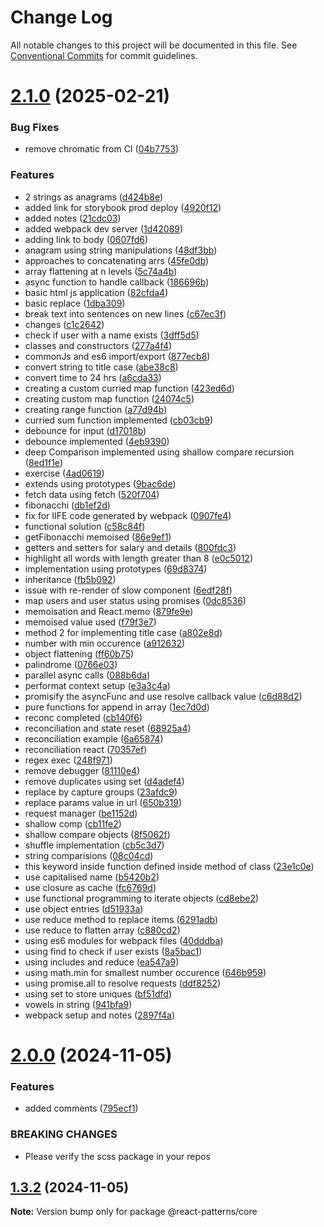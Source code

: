 # Change Log

All notable changes to this project will be documented in this file.
See [Conventional Commits](https://conventionalcommits.org) for commit guidelines.

# [2.1.0](https://github.com/janabhishek2/react-patterns/compare/v2.0.0...v2.1.0) (2025-02-21)


### Bug Fixes

* remove chromatic from CI ([04b7753](https://github.com/janabhishek2/react-patterns/commit/04b775354959615f55ee6aa7d4be97803c42d701))


### Features

* 2 strings as anagrams ([d424b8e](https://github.com/janabhishek2/react-patterns/commit/d424b8edfe5834cdda572b9684c0bbde5c7bfd28))
* added link for storybook prod deploy ([4920f12](https://github.com/janabhishek2/react-patterns/commit/4920f12d5696e2ea6aab8fae9811941ba46c06f2))
* added notes ([21cdc03](https://github.com/janabhishek2/react-patterns/commit/21cdc0370be613adac10147f1d2373c9f8d5b431))
* added webpack dev server ([1d42089](https://github.com/janabhishek2/react-patterns/commit/1d42089a1f021edad67b5d568d455d90917c16a3))
* adding link to body ([0607fd6](https://github.com/janabhishek2/react-patterns/commit/0607fd6321eb23d764a93d5082f02079c0844e60))
* anagram using string manipulations ([48df3bb](https://github.com/janabhishek2/react-patterns/commit/48df3bbcbfcf96430fa999dd01e6f9eb2dac34f8))
* approaches to concatenating arrs ([45fe0db](https://github.com/janabhishek2/react-patterns/commit/45fe0dbfb475ea06197f39fc32e952fc65196193))
* array flattening at n levels ([5c74a4b](https://github.com/janabhishek2/react-patterns/commit/5c74a4b67a33c9a1233d542e1e2c3e368bbd92b4))
* async function to handle callback ([186696b](https://github.com/janabhishek2/react-patterns/commit/186696bf578d43d974e31de5107d128c4025bf7a))
* basic html js application ([82cfda4](https://github.com/janabhishek2/react-patterns/commit/82cfda4a77c5300096c1a8c0f7406f18ba40fc4b))
* basic replace ([1dba309](https://github.com/janabhishek2/react-patterns/commit/1dba309c275a373aa8c1534436d9a1d09f450b47))
* break text into sentences on new lines ([c67ec3f](https://github.com/janabhishek2/react-patterns/commit/c67ec3f6257c6ff1c8471bf0e884fbbbd2b5e898))
* changes ([c1c2642](https://github.com/janabhishek2/react-patterns/commit/c1c264267b94cb987861a5956cc450fb455eccb7))
* check if user with a name exists ([3dff5d5](https://github.com/janabhishek2/react-patterns/commit/3dff5d5b0cc41d0a576acf8ce56ebed81556cb67))
* classes and constructors ([277a4f4](https://github.com/janabhishek2/react-patterns/commit/277a4f44e99f38528b9ae832ce3b0c52410c9d32))
* commonJs and es6 import/export ([877ecb8](https://github.com/janabhishek2/react-patterns/commit/877ecb8ff14be1fa34985f711d246eaa18e5a8dc))
* convert string to title case ([abe38c8](https://github.com/janabhishek2/react-patterns/commit/abe38c897eb7cdec5baac6903fe636299de7e7f1))
* convert time to 24 hrs ([a6cda33](https://github.com/janabhishek2/react-patterns/commit/a6cda33b5a4347061e3f0abca43eb886b418109d))
* creating a custom curried map function ([423ed6d](https://github.com/janabhishek2/react-patterns/commit/423ed6d89fa88d7965b655f4d739f7fe7798dd9b))
* creating custom map function ([24074c5](https://github.com/janabhishek2/react-patterns/commit/24074c54c8b3a41a69ded6fc4e073250141f2fed))
* creating range function ([a77d94b](https://github.com/janabhishek2/react-patterns/commit/a77d94b6c1867fe724b4c47bd452c2fddcfd5f8f))
* curried sum function implemented ([cb03cb9](https://github.com/janabhishek2/react-patterns/commit/cb03cb94701c102ffa9d60bb1b88bee42a4548b5))
* debounce for input ([d17018b](https://github.com/janabhishek2/react-patterns/commit/d17018b30e31f7f09bceae9f0ac79454cb0c35d7))
* debounce implemented ([4eb9390](https://github.com/janabhishek2/react-patterns/commit/4eb939027d7fc80ff0748eced7edbf3b775c049a))
* deep Comparison implemented using shallow compare recursion ([8ed1f1e](https://github.com/janabhishek2/react-patterns/commit/8ed1f1e77abcd5008c889fa2e07f6468d0218ecc))
* exercise ([4ad0619](https://github.com/janabhishek2/react-patterns/commit/4ad0619d331522b71d29dd0daf63d1a593854c00))
* extends using prototypes ([9bac6de](https://github.com/janabhishek2/react-patterns/commit/9bac6de860d14b3203d6df042feb284f72b06fa6))
* fetch data using fetch ([520f704](https://github.com/janabhishek2/react-patterns/commit/520f7045e6c194c0e09fbcb0efc282c9f6434cdc))
* fibonacchi ([db1ef2d](https://github.com/janabhishek2/react-patterns/commit/db1ef2d97b9fedf5b61bdcde74f9fa5f3787b1af))
* fix for IIFE code generated by webpack ([0907fe4](https://github.com/janabhishek2/react-patterns/commit/0907fe44b49f267e0b76fdf9a29e675c146e5a4d))
* functional solution ([c58c84f](https://github.com/janabhishek2/react-patterns/commit/c58c84f2a96bc67c1825f2b277cba887adbe283d))
* getFibonacchi memoised ([86e9ef1](https://github.com/janabhishek2/react-patterns/commit/86e9ef1b504cb81e2f8a6e2d616717c6581626e0))
* getters and setters for salary and details ([800fdc3](https://github.com/janabhishek2/react-patterns/commit/800fdc3acfed5406b4540a493207e9deae8dc40e))
* highlight all words with length greater than 8 ([e0c5012](https://github.com/janabhishek2/react-patterns/commit/e0c501233f57bda8e9239ada973059d8bcc9341d))
* implementation using prototypes ([69d8374](https://github.com/janabhishek2/react-patterns/commit/69d8374abdb5835c2eb3ca3f9307707a54976558))
* inheritance ([fb5b092](https://github.com/janabhishek2/react-patterns/commit/fb5b0921750ba80118373d308f7cb5e70238cf96))
* issue with re-render of slow component ([6edf28f](https://github.com/janabhishek2/react-patterns/commit/6edf28fe11230002f5b2132d590587e024418b68))
* map users and user status using promises ([0dc8536](https://github.com/janabhishek2/react-patterns/commit/0dc85363178f949e42d3563f5b14ee406aa71b03))
* memoisation and React.memo ([879fe9e](https://github.com/janabhishek2/react-patterns/commit/879fe9e525c66e1001bc247991c6fab51e9e283c))
* memoised value used ([f79f3e7](https://github.com/janabhishek2/react-patterns/commit/f79f3e7781dfd8738094bfaae7da343e44e54f47))
* method 2 for implementing title case ([a802e8d](https://github.com/janabhishek2/react-patterns/commit/a802e8dd28f08f851f9fe830825746ee05e213b1))
* number with min occurence ([a912632](https://github.com/janabhishek2/react-patterns/commit/a912632d177493051efde1ca83950197bb4ff9b0))
* object flattening ([ff60b75](https://github.com/janabhishek2/react-patterns/commit/ff60b75e0c37af36abffc0db9e81ab0330f2bdf7))
* palindrome ([0766e03](https://github.com/janabhishek2/react-patterns/commit/0766e03ef42573344983719fb1ed5a3044d449d4))
* parallel async calls ([088b6da](https://github.com/janabhishek2/react-patterns/commit/088b6dad08d461d3b432263232464e35e58449aa))
* performat context setup ([e3a3c4a](https://github.com/janabhishek2/react-patterns/commit/e3a3c4ad41f6b84323ed3c901f97216104718c8a))
* promisify the asyncFunc and use resolve callback value ([c6d88d2](https://github.com/janabhishek2/react-patterns/commit/c6d88d22e160ca78bcd0bb62f4b88cc3b60fab46))
* pure functions for append in array ([1ec7d0d](https://github.com/janabhishek2/react-patterns/commit/1ec7d0d7ef4e6198e6957251ced5846a2985136e))
* reconc completed ([cb140f6](https://github.com/janabhishek2/react-patterns/commit/cb140f668ee64543caf4b08f1deb02345ebc48bc))
* reconciliation and state reset ([68925a4](https://github.com/janabhishek2/react-patterns/commit/68925a45f7fba667ce58a91e92a402be5b22dd03))
* reconciliation example ([6a65874](https://github.com/janabhishek2/react-patterns/commit/6a65874c72581b85650fd545e4c1743f643ff14d))
* reconciliation react ([70357ef](https://github.com/janabhishek2/react-patterns/commit/70357ef4f456e40385a701a5b4da0b90e3121498))
* regex exec ([248f971](https://github.com/janabhishek2/react-patterns/commit/248f9712a31036ec5730a1ecf7c62b7c5648288b))
* remove debugger ([81110e4](https://github.com/janabhishek2/react-patterns/commit/81110e48964fc310775baa4daf0656bf9c4fea4a))
* remove duplicates using set ([d4adef4](https://github.com/janabhishek2/react-patterns/commit/d4adef4a1ac0c5a27ab64dbe351a0ffa6f8f421d))
* replace by capture groups ([23afdc9](https://github.com/janabhishek2/react-patterns/commit/23afdc918d0f8ba28c55d9697ef46f54facac04b))
* replace params value in url ([650b319](https://github.com/janabhishek2/react-patterns/commit/650b3190ee7e34c8607c17f150607f9f70f71943))
* request manager ([be1152d](https://github.com/janabhishek2/react-patterns/commit/be1152dcb1d28bef193d4af8f24b2e9649a14883))
* shallow comp ([cb11fe2](https://github.com/janabhishek2/react-patterns/commit/cb11fe291919f03381788968a52a85081912790e))
* shallow compare objects ([8f5062f](https://github.com/janabhishek2/react-patterns/commit/8f5062f35618288b152978a0cbb6d93a7d715860))
* shuffle implementation ([cb5c3d7](https://github.com/janabhishek2/react-patterns/commit/cb5c3d78c47bb36c34d365457148110ac6ef2941))
* string comparisions ([08c04cd](https://github.com/janabhishek2/react-patterns/commit/08c04cd5673de79524d30b1bbbc7be8681aa5879))
* this keyword inside function defined inside method of class ([23e1c0e](https://github.com/janabhishek2/react-patterns/commit/23e1c0e1ca4984e854f637520f7d52757496767c))
* use capitalised name ([b5420b2](https://github.com/janabhishek2/react-patterns/commit/b5420b2af3c2f57602e8d3f474e3b0a06d3a653d))
* use closure as cache ([fc6769d](https://github.com/janabhishek2/react-patterns/commit/fc6769d5dd3a63c7d514e5b1ef22ece02315c36a))
* use functional programming to iterate objects ([cd8ebe2](https://github.com/janabhishek2/react-patterns/commit/cd8ebe2c1d1035dfaed80fb628b709bfbb84b500))
* use object entries ([d51933a](https://github.com/janabhishek2/react-patterns/commit/d51933a81fecb03fad7e97b8aced1ff6ef9995a4))
* use reduce method to replace items ([6291adb](https://github.com/janabhishek2/react-patterns/commit/6291adb0cf580976f880a9c8bd71f5ddfbd9f7e4))
* use reduce to flatten array ([c880cd2](https://github.com/janabhishek2/react-patterns/commit/c880cd26ef770a7fd106ddacd25964cc42ac703a))
* using es6 modules for webpack files ([40dddba](https://github.com/janabhishek2/react-patterns/commit/40dddbab3f9cabaadd29dc903fe3df146f831778))
* using find to check if user exists ([8a5bac1](https://github.com/janabhishek2/react-patterns/commit/8a5bac1f4f18a091cca06f2592e4d899d8ee161f))
* using includes and reduce ([ea547a9](https://github.com/janabhishek2/react-patterns/commit/ea547a9794083c49f51d31f0abd5c9653bfaa723))
* using math.min for smallest number occurence ([646b959](https://github.com/janabhishek2/react-patterns/commit/646b959cf4c0ab5ea7d98706effb6ad5ee256fc5))
* using promise.all to resolve requests ([ddf8252](https://github.com/janabhishek2/react-patterns/commit/ddf825280d154f792ae20015549ea6ec79414398))
* using set to store uniques ([bf51dfd](https://github.com/janabhishek2/react-patterns/commit/bf51dfd86b84595c5edf30788b6292e186e84805))
* vowels in string ([941bfa9](https://github.com/janabhishek2/react-patterns/commit/941bfa9fb46892af5d192f958dcb8e4555e6f677))
* webpack setup and notes ([2897f4a](https://github.com/janabhishek2/react-patterns/commit/2897f4a6c0acd307265ca74a9c3c2ce312723451))





# [2.0.0](https://github.com/janabhishek2/react-patterns/compare/v1.3.2...v2.0.0) (2024-11-05)


### Features

* added comments ([795ecf1](https://github.com/janabhishek2/react-patterns/commit/795ecf1962f9125b795e4447d37e4e3f96d0a722))


### BREAKING CHANGES

* Please verify the scss package in your repos





## [1.3.2](https://github.com/janabhishek2/react-patterns/compare/v1.3.1...v1.3.2) (2024-11-05)

**Note:** Version bump only for package @react-patterns/core

